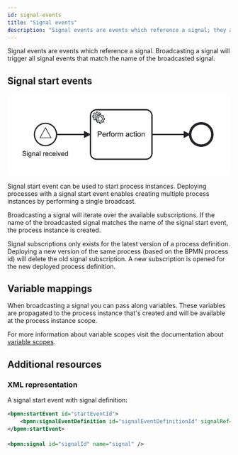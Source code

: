 ```yaml
---
id: signal-events
title: "Signal events"
description: "Signal events are events which reference a signal; they are used to wait until a matching signal is received."
---
```


Signal events are events which reference a signal. Broadcasting a signal will trigger all signal events that match the
name of the broadcasted signal.

## Signal start events

![Process with a top-level signal start event](assets/signal-start-event.png)

Signal start event can be used to start process instances. Deploying processes with a signal start event enables creating
multiple process instances by performing a single broadcast.

Broadcasting a signal will iterate over the available subscriptions. If the name of the broadcasted signal matches the
name of the signal start event, the process instance is created.

Signal subscriptions only exists for the latest version of a process definition. Deploying a new version of the same
process (based on the BPMN process id) will delete the old signal subscription. A new subscription is opened for the
new deployed process definition.

## Variable mappings

When broadcasting a signal you can pass along variables. These variables are propagated to the process instance that's
created and will be available at the process instance scope.

For more information about variable scopes visit the documentation about [variable scopes](../../../concepts/variables#variable-scopes).

## Additional resources

### XML representation

A signal start event with signal definition:

```xml
<bpmn:startEvent id="startEventId">
    <bpmn:signalEventDefinition id="signalEventDefinitionId" signalRef="signalId" />
</bpmn:startEvent>

<bpmn:signal id="signalId" name="signal" />
```
